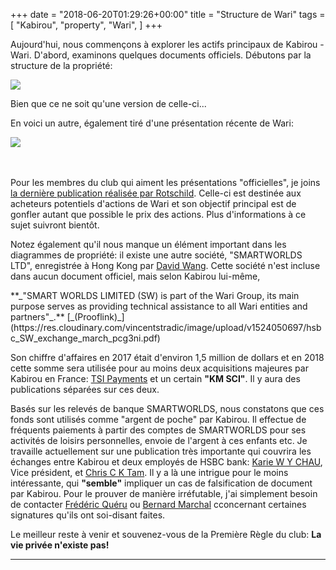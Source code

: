 +++
date = "2018-06-20T01:29:26+00:00"
title = "Structure de Wari"
tags = [
    "Kabirou",
    "property",
    "Wari",
]
+++

Aujourd'hui, nous commençons à explorer les actifs principaux de Kabirou - Wari. D'abord, examinons quelques documents officiels. Débutons par la structure de la propriété:
<div class="container" style="width:auto">
  <a target="blank" href="https://res.cloudinary.com/vincentstradic/image/upload/v1524050694/Wari_ownership_structure_1_ptnjnu.jpg">
    <img src="https://res.cloudinary.com/vincentstradic/image/upload/v1524050694/Wari_ownership_structure_1_ptnjnu.jpg" style="max-width:100%">
  </a>
</div>

Bien que ce ne soit qu'une version de celle-ci...
<!--more-->

En voici un autre, également tiré d'une présentation récente de Wari:

<div class="container" style="width:auto">
  <a target="blank" href="https://res.cloudinary.com/vincentstradic/image/upload/v1524050693/Wari_ownership_structure_2_wrqkvo.jpg">
    <img src="https://res.cloudinary.com/vincentstradic/image/upload/v1524050693/Wari_ownership_structure_2_wrqkvo.jpg" style="max-width:100%">
  </a>
</div>
<br></br>

Pour les membres du club qui aiment les présentations "officielles", je joins [la dernière publication réalisée par Rotschild](https://res.cloudinary.com/vincentstradic/image/upload/v1524050739/Wari_Group_-_Presentation_march_2018_-_R_xip1g7.pdf). Celle-ci est destinée aux acheteurs potentiels d'actions de Wari et son objectif principal est de gonfler autant que possible le prix des actions. Plus d'informations à ce sujet suivront bientôt.

Notez également qu'il nous manque un élément important dans les diagrammes de propriété: il existe une autre société, "SMARTWORLDS LTD", enregistrée à Hong Kong par [David Wang](mailto:david@wari.com). Cette société n'est incluse dans aucun document officiel, mais selon Kabirou lui-même,
<p>
**_"SMART WORLDS LIMITED (SW) is part of the Wari Group, its main purpose serves as providing technical assistance to all Wari entities and partners"_.**
[_(Prooflink)_](https://res.cloudinary.com/vincentstradic/image/upload/v1524050697/hsbc_SW_exchange_march_pcg3ni.pdf)
</p>

Son chiffre d'affaires en 2017 était d'environ 1,5 million de dollars et en 2018 cette somme sera utilisée pour au moins deux acquisitions majeures par Kabirou en France: [TSI Payments](http://www.tsi-payment.com/) et un certain **"KM SCI"**. Il y aura des publications séparées sur ces deux.

Basés sur les relevés de banque SMARTWORLDS, nous constatons que ces fonds sont utilisés comme "argent de poche" par Kabirou. Il effectue de fréquents paiements à partir des comptes de SMARTWORLDS pour ses activités de loisirs personnelles, envoie de l'argent à ces enfants etc. Je travaille actuellement sur une publication très importante qui couvrira les échanges entre Kabirou et deux employés de HSBC bank: [Karie W Y CHAU](mailto:wing.yan.chau@hsbc.com.hk), Vice président,
 et [Chris C K Tam](mailto:chris.c.k.tam@hsbc.com.hk). Il y a là une intrigue pour le moins intéressante, qui **"semble"** impliquer un cas de falsification de document par Kabirou. Pour le prouver de manière irréfutable, j'ai simplement besoin de contacter  [Frédéric Quéru](mailto:frederic.queru@ardian.com) ou [Bernard Marchal](mailto:bernard@marchal.eu) cconcernant certaines signatures qu'ils ont soi-disant faites.

Le meilleur reste à venir et souvenez-vous de la Première Règle du club: **La vie privée n'existe pas!**
<hr>
